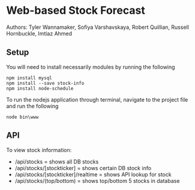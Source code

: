 # Web-based Stock Forecast

Authors: Tyler Wannamaker, Sofiya Varshavskaya, Robert Quillian, Russell Hornbuckle, Imtiaz Ahmed

## Setup
You will need to install necessarily modules by running the following
```
npm install mysql
npm install --save stock-info
npm install node-schedule
```

To run the nodejs application through terminal, navigate to the project file and run the following
```
node bin\www
```

## API

To view stock information:
- /api/stocks = shows all DB stocks
- /api/stocks/[stockticker] = shows certain DB stock info
- /api/stocks/[stockticker]/realtime = shows API lookup for stock
- /api/stocks/(top/bottom) = shows top/bottom 5 stocks in database
